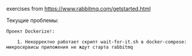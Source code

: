 exercises from https://www.rabbitmq.com/getstarted.html


Текущие проблемы:

    Проект Dockerize!:

        1. Некорректно работает скрипт wait-for-it.sh в docker-compose: микросервисы приложения не ждут старта rabbitmq
   
 
